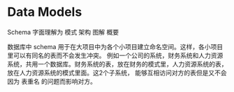 # Data Models

Schema 字面理解为 模式 架构 图解 概要

数据库中 schema 用于在大项目中为各个小项目建立命名空间。这样，各小项目里可以有同名的表而不会发生冲突。
例如一个公司的系统，财务系统和人力资源系统，共用一个数据库。财务系统的表，放在财务的模式里，人力资源系统的表，放在人力资源系统的模式里面。这2个子系统， 能够互相访问对方的表但是又不会因为 表重名 的问题而影响对方。







